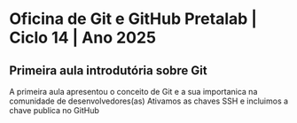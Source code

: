 # Oficina de Git e GitHub Pretalab | Ciclo 14 | Ano 2025

## Primeira aula introdutória sobre Git
A primeira aula apresentou o conceito de Git e a sua importanica na comunidade de desenvolvedores(as)
Ativamos as chaves SSH e incluimos a chave publica no GitHub